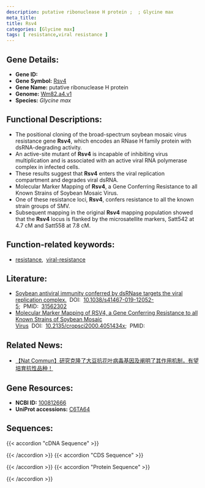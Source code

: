```yaml
---
description: putative ribonuclease H protein ;  ; Glycine max
meta_title:
title: Rsv4
categories: [Glycine max]
tags: [ resistance,viral resistance ]
---
```


## Gene Details:
- **Gene ID:**	[]()
- **Gene Symbol:** <u>Rsv4</u>
- **Gene Name:** putative ribonuclease H protein
- **Genome:** [Wm82.a4.v1](https://legacy.soybase.org/GlycineBlastPages/blast_descriptions.php)
- **Species:** *Glycine max*

## Functional Descriptions:
   - The positional cloning of the broad-spectrum soybean mosaic virus resistance gene **Rsv4**, which encodes an RNase H family protein with dsRNA-degrading activity.
   - An active-site mutant of **Rsv4** is incapable of inhibiting virus multiplication and is associated with an active viral RNA polymerase complex in infected cells.
   - These results suggest that **Rsv4** enters the viral replication compartment and degrades viral dsRNA.
   - Molecular Marker Mapping of **Rsv4**, a Gene Conferring Resistance to all Known Strains of Soybean Mosaic Virus.
   - One of these resistance loci, **Rsv4**, confers resistance to all the known strain groups of SMV.
   - Subsequent mapping in the original **Rsv4** mapping population showed that the **Rsv4** locus is flanked by the microsatellite markers, Satt542 at 4.7 cM and Satt558 at 7.8 cM.

## Function-related keywords:
   - [resistance](/tags/resistance/),&nbsp;&nbsp;[viral-resistance](/tags/viral-resistance/)

## Literature:
   - [Soybean antiviral immunity conferred by dsRNase targets the viral replication complex.](https://www.nature.com/articles/s41467-019-12052-5)&nbsp;&nbsp;DOI:&nbsp;&nbsp;[10.1038/s41467-019-12052-5](https://www.nature.com/articles/s41467-019-12052-5);&nbsp;&nbsp;PMID:&nbsp;&nbsp;[31562302](https://pubmed.ncbi.nlm.nih.gov/31562302/)
   - [Molecular Marker Mapping of RSV4, a Gene Conferring Resistance to all Known Strains of Soybean Mosaic Virus](https://acsess.onlinelibrary.wiley.com/doi/abs/10.2135/cropsci2000.4051434x)&nbsp;&nbsp;DOI:&nbsp;&nbsp;[10.2135/cropsci2000.4051434x](https://acsess.onlinelibrary.wiley.com/doi/abs/10.2135/cropsci2000.4051434x);&nbsp;&nbsp;PMID:&nbsp;&nbsp;[](https://pubmed.ncbi.nlm.nih.gov//)

## Related News:
   - [【Nat Commun】研究克隆了大豆抗花叶病毒基因及阐明了其作用机制，有望培育抗性品种！](https://mp.weixin.qq.com/s?__biz=Mzg3MDEwNDEyMg==&mid=2247485876&idx=4&sn=0ba6ae8dc6c30147b4b2bb5ca72be838&chksm=ce93a4e1f9e42df7fb3f4bd8612c23a2a805f4ada06f0839e30b4d1232f6c18422356117c6d4&scene=27#wechat_redirect)

## Gene Resources:
- **NCBI ID:**  [100812666](https://www.ncbi.nlm.nih.gov/gene/?term=100812666)
- **UniProt accessions:** [C6TA64](https://www.uniprot.org/uniprotkb/C6TA64/entry)



## Sequences:
{{< accordion "cDNA Sequence" >}}

{{< /accordion >}}
{{< accordion "CDS Sequence" >}}

{{< /accordion >}}
{{< accordion "Protein Sequence" >}}

{{< /accordion >}}
